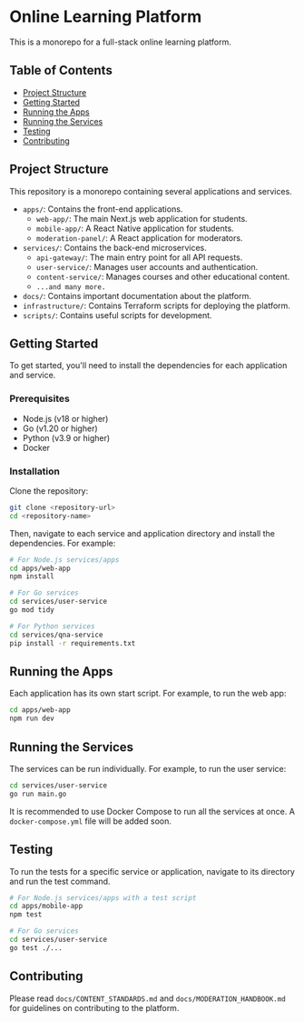 # Online Learning Platform

This is a monorepo for a full-stack online learning platform.

## Table of Contents

- [Project Structure](#project-structure)
- [Getting Started](#getting-started)
- [Running the Apps](#running-the-apps)
- [Running the Services](#running-the-services)
- [Testing](#testing)
- [Contributing](#contributing)

## Project Structure

This repository is a monorepo containing several applications and services.

- `apps/`: Contains the front-end applications.
  - `web-app/`: The main Next.js web application for students.
  - `mobile-app/`: A React Native application for students.
  - `moderation-panel/`: A React application for moderators.
- `services/`: Contains the back-end microservices.
  - `api-gateway/`: The main entry point for all API requests.
  - `user-service/`: Manages user accounts and authentication.
  - `content-service/`: Manages courses and other educational content.
  - `...and many more.`
- `docs/`: Contains important documentation about the platform.
- `infrastructure/`: Contains Terraform scripts for deploying the platform.
- `scripts/`: Contains useful scripts for development.

## Getting Started

To get started, you'll need to install the dependencies for each application and service.

### Prerequisites

- Node.js (v18 or higher)
- Go (v1.20 or higher)
- Python (v3.9 or higher)
- Docker

### Installation

Clone the repository:

```bash
git clone <repository-url>
cd <repository-name>
```

Then, navigate to each service and application directory and install the dependencies. For example:

```bash
# For Node.js services/apps
cd apps/web-app
npm install

# For Go services
cd services/user-service
go mod tidy

# For Python services
cd services/qna-service
pip install -r requirements.txt
```

## Running the Apps

Each application has its own start script. For example, to run the web app:

```bash
cd apps/web-app
npm run dev
```

## Running the Services

The services can be run individually. For example, to run the user service:

```bash
cd services/user-service
go run main.go
```

It is recommended to use Docker Compose to run all the services at once. A `docker-compose.yml` file will be added soon.

## Testing

To run the tests for a specific service or application, navigate to its directory and run the test command.

```bash
# For Node.js services/apps with a test script
cd apps/mobile-app
npm test

# For Go services
cd services/user-service
go test ./...
```

## Contributing

Please read `docs/CONTENT_STANDARDS.md` and `docs/MODERATION_HANDBOOK.md` for guidelines on contributing to the platform.
